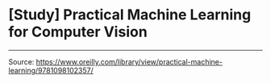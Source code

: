 # [Study] Practical Machine Learning for Computer Vision
---
Source: https://www.oreilly.com/library/view/practical-machine-learning/9781098102357/